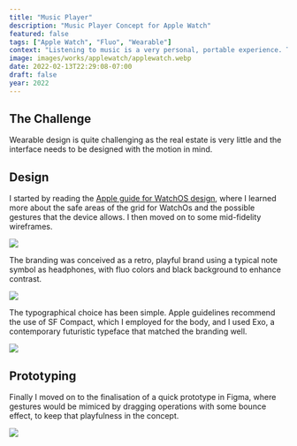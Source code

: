```yaml
---
title: "Music Player"
description: "Music Player Concept for Apple Watch"
featured: false
tags: ["Apple Watch", "Fluo", "Wearable"]
context: "Listening to music is a very personal, portable experience. This is a concept app that plays on retro feelings and geometries."
image: images/works/applewatch/applewatch.webp
date: 2022-02-13T22:29:08-07:00
draft: false
year: 2022
---
```


## The Challenge

Wearable design is quite challenging as the real estate is very little and the interface needs to be designed with the motion in mind. 

## Design

I started by reading the [Apple guide for WatchOS design](https://developer.apple.com/design/human-interface-guidelines/designing-for-watchos), where I learned more about the safe areas of the grid for WatchOs and the possible gestures that the device allows. I then moved on to some mid-fidelity wireframes.

![](/images/works/applewatch/Wireframe.webp)


The branding was conceived as a retro, playful brand using a typical note symbol as headphones, with fluo colors and black background to enhance contrast.

![](/images/works/applewatch/Logo.webp)

The typographical choice has been simple. Apple guidelines recommend the use of SF Compact, which I employed for the body, and I used Exo, a contemporary futuristic typeface that matched the branding well.

![](/images/works/applewatch/Typography.webp)


## Prototyping

Finally I moved on to the finalisation of a quick prototype in Figma, where gestures would be mimiced by dragging operations with some bounce effect, to keep that playfulness in the concept.

![](/images/works/applewatch/PlayerMotion.gif)


